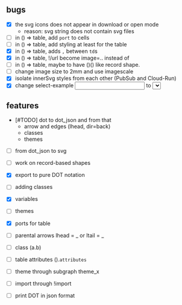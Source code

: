 ## bugs

- [x] the svg icons does not appear in download or open mode
  - reason: svg string does not contain svg files
- [ ] in () => table, add `port` to cells
- [ ] in () => table, add styling at least for the table
- [x] in () => table, adds `,` between `td`s
- [x] in () => table, !/url become image=.. instead of <img>
- [ ] in () => table, maybe to have ()() like record shape.
- [ ] change image size to 2mm and use imagescale
- [x] isolate innerSvg styles from each other (PubSub and Cloud-Run)
- [x] change select-example <input> to <select>

## features

- [#TODO] dot to dot_json and from that
  - arrow and edges (lhead, dir=back)
  - classes
  - themes
- [ ] from dot_json to svg

- [ ] work on record-based shapes
- [x] export to pure DOT notation
- [ ] adding classes
- [x] variables
- [ ] themes
- [x] ports for table <port>
- [ ] parental arrows lhead = _ or ltail = _
- [ ] class (a.b)
- [ ] table attributes ().`attributes`
- [ ] theme through subgraph theme_x
- [ ] import through !import
- [ ] print DOT in json format
